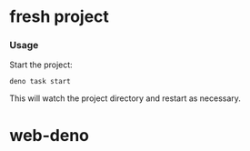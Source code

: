 # fresh project

### Usage

Start the project:

```
deno task start
```

This will watch the project directory and restart as necessary.
# web-deno
